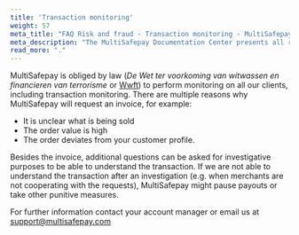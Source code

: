 ```yaml
---
title: 'Transaction monitoring'
weight: 57
meta_title: "FAQ Risk and fraud - Transaction monitoring - MultiSafepay Docs"
meta_description: "The MultiSafepay Documentation Center presents all relevant information about our Plugins and API. You can also find support pages for payment methods, tools and general questions as well as the contact details of our Support and Integration Teams."
read_more: "."
---
```

MultiSafepay is obliged by law (_De Wet ter voorkoming van witwassen en financieren van terrorisme_ or [Wwft](https://www.fiu-nederland.nl/en/legislation/general-legislation/wwft)) to perform monitoring on all our clients, including transaction monitoring. There are multiple reasons why MultiSafepay will request an invoice, for example:

* It is unclear what is being sold
* The order value is high 
* The order deviates from your customer profile.

Besides the invoice, additional questions can be asked for investigative purposes to be able to understand the transaction. If we are not able to understand the transaction after an investigation (e.g. when merchants are not cooperating with the requests), MultiSafepay might pause payouts or take other punitive measures.

For further information contact your account manager or email us at <support@multisafepay.com>

